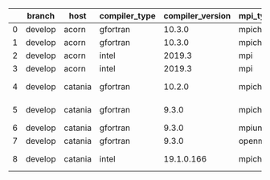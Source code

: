 |    | branch   | host    | compiler_type   | compiler_version   | mpi_type   | mpi_version   | o_g   | os     | unit_pass   | unit_fail   | system_pass   | system_fail   | example_pass   | example_fail   |   nuopc_pass |   nuopc_fail | build_passed   |
|----|----------|---------|-----------------|--------------------|------------|---------------|-------|--------|-------------|-------------|---------------|---------------|----------------|----------------|--------------|--------------|----------------|
|  0 | develop  | acorn   | gfortran        | 10.3.0             | mpich3     | 8.1.7         | O     | Linux  | 8926        | 0           | 49            | 0             | 80             | 0              |           50 |            0 | True           |
|  1 | develop  | acorn   | gfortran        | 10.3.0             | mpich3     | 8.1.7         | g     | Linux  | 8926        | 0           | 49            | 0             | 80             | 0              |           50 |            0 | True           |
|  2 | develop  | acorn   | intel           | 2019.3             | mpi        | 8.1.7         | O     | Linux  | 8926        | 0           | 49            | 0             | 80             | 0              |           50 |            0 | True           |
|  3 | develop  | acorn   | intel           | 2019.3             | mpi        | 8.1.7         | g     | Linux  | 8926        | 0           | 49            | 0             | 80             | 0              |           50 |            0 | True           |
|  4 | develop  | catania | gfortran        | 10.2.0             | mpich3     | 3.3.2-custom  | O     | Darwin | 8925        | 1           | 49            | 0             | 80             | 0              |           45 |            5 | True           |
|  5 | develop  | catania | gfortran        | 9.3.0              | mpich3     | 3.3.2-custom  | O     | Darwin | 8925        | 1           | 49            | 0             | 80             | 0              |           45 |            5 | True           |
|  6 | develop  | catania | gfortran        | 9.3.0              | mpiuni     | None          | O     | Darwin | 7418        | 0           | 8             | 0             | 43             | 0              |            0 |           50 | False          |
|  7 | develop  | catania | gfortran        | 9.3.0              | openmpi    | 4.1.0         | O     | Darwin | 8778        | 148         | 41            | 8             | 80             | 0              |           45 |            5 | True           |
|  8 | develop  | catania | intel           | 19.1.0.166         | mpich3     | 3.4.1-custom  | O     | Darwin | fail        | fail        | fail          | fail          | fail           | fail           |            0 |            0 | False          |